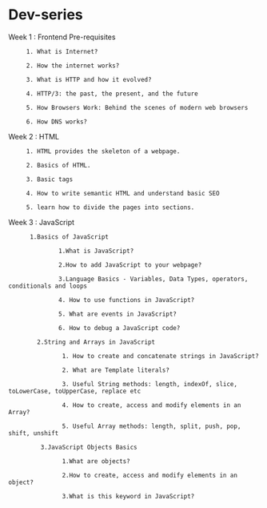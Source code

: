 # Dev-series
Week 1 : Frontend Pre-requisites

         1. What is Internet?

         2. How the internet works?

         3. What is HTTP and how it evolved?

         4. HTTP/3: the past, the present, and the future

         5. How Browsers Work: Behind the scenes of modern web browsers

         6. How DNS works?
         
 Week 2 : HTML
 
         1. HTML provides the skeleton of a webpage. 
         
         2. Basics of HTML.
         
         3. Basic tags
         
         4. How to write semantic HTML and understand basic SEO
         
         5. learn how to divide the pages into sections.
         
  Week 3 : JavaScript
         
          1.Basics of JavaScript
          
                  1.What is JavaScript?

                  2.How to add JavaScript to your webpage?

                  3.Language Basics - Variables, Data Types, operators, conditionals and loops

                  4. How to use functions in JavaScript?

                  5. What are events in JavaScript?

                  6. How to debug a JavaScript code?
                  
            2.String and Arrays in JavaScript

                   1. How to create and concatenate strings in JavaScript?
                   
                   2. What are Template literals?
                   
                   3. Useful String methods: length, indexOf, slice, toLowerCase, toUpperCase, replace etc
                   
                   4. How to create, access and modify elements in an Array?
                   
                   5. Useful Array methods: length, split, push, pop, shift, unshift
                   
             3.JavaScript Objects Basics

                   1.What are objects?
                   
                   2.How to create, access and modify elements in an object?
                   
                   3.What is this keyword in JavaScript?
                           

